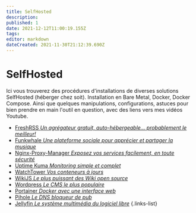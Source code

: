 ```yaml
---
title: SelfHosted
description: 
published: 1
date: 2021-12-12T11:00:19.155Z
tags: 
editor: markdown
dateCreated: 2021-11-30T21:12:39.690Z
---
```


# SelfHosted
Ici vous trouverez des procédures d'installations de diverses solutions SelfHosted (héberger chez soit). Installation en Bare Metal, Docker, Docker Compose. Ainsi que quelques manipulations, configurations, astuces pour bien prendre en main l'outil en question, avec des liens vers mes vidéos Youtube.

- [FreshRSS *Un agrégateur gratuit, auto-hébergeable... probablement le meilleur!*](/SelfHosted/FreshRSS)
- [Funkwhale *Une plateforme sociale pour apprécier et partager la musique*](/SelfHosted/Funkwhale)
- [Nginx-Proxy-Manager *Exposez vos services facilement, en toute sécurité*](/SelfHosted/Nginx-Proxy-Manager)
- [Uptime Kuma *Monitoring simple et complet*](/SelfHosted/Uptime-Kuma)
- [WatchTower *Vos conteneurs à jours*](/SelfHosted/WatchTower)
- [WikiJS *Le plus puissant des Wiki open source*](/SelfHosted/WikiJS)
- [Wordpress *Le CMS le plus populaire*](/SelfHosted/Wordpress)
- [Portainer *Docker avec une interface web*](/SelfHosted/Portainer)
- [Pihole *Le DNS bloqueur de pub*](/SelfHosted/Pihole)
- [Jellyfin *Le système multimédia du logiciel libre*](/SelfHosted/Jellyfin)
{.links-list}